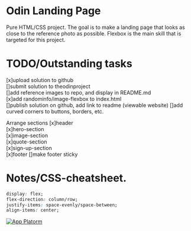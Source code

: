 # Odin Landing Page

Pure HTML/CSS project.
The goal is to make a landing page that looks as close to the reference photo as possible.
Flexbox is the main skill that is targeted for this project.

# TODO/Outstanding tasks

[x]upload solution to github  
[]submit solution to theodinproject  
[]add reference images to repo, and display in README.md  
[x]add randominfo/image-flexbox to index.html  
[]publish solution on github, add link to readme (viewable website)
[]add curved corners to buttons, borders, etc.

Arrange sections
[x]header  
[x]hero-section  
[x]image-section  
[x]quote-section  
[x]sign-up-section  
[x]footer
[]make footer sticky

# Notes/CSS-cheatsheet.

```CSS
display: flex;
flex-direction: column/row;
justify-items: space-evenly/space-between;
align-items: center;
```

[![App Platorm](https://cdn.statically.io/gh/TheOdinProject/curriculum/81a5d553f4073e593d23a6ab00d50eef8620796d/foundations/html_css/project/imgs/01.png)](https://cdn.statically.io/gh/TheOdinProject/)
